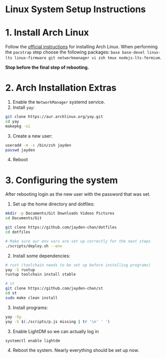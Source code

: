 # Linux System Setup Instructions

# 1. Install Arch Linux
Follow the [official instructions](https://wiki.archlinux.org/title/installation_guide)
for installing Arch Linux. When performing the `pacstrap` step choose the following
packages: `base base-devel linux-lts linux-firmware git networkmanager vi zsh tmux
nodejs-lts-fermium`.

**Stop before the final step of rebooting.**

# 2. Arch Installation Extras
1. Enable the `NetworkManager` systemd service.
2. Install `yay`:
```bash
git clone https://aur.archlinux.org/yay.git
cd yay
makepkg -si
```
3. Create a new user:
```bash
useradd -m -s /bin/zsh jayden
passwd jayden
```

4. Reboot

# 3. Configuring the system
After rebooting login as the new user with the password that was set.

1. Set up the home directory and dotfiles:
```bash
mkdir -p Documents/Git Downloads Videos Pictures
cd Documents/Git

git clone https://github.com/jayden-chan/dotfiles
cd dotfiles

# Make sure our env vars are set up correctly for the next steps
./scripts/deploy.sh --env
```

2. Install some dependencies:
```bash
# rust (toolchain needs to be set up before installing programs)
yay -S rustup
rustup toolchain install stable

# st
git clone https://github.com/jayden-chan/st
cd st
sudo make clean install
```

3. Install programs:
```bash
yay -Sy
yay -S $(./scripts/p.js missing | tr '\n' ' ')
```

3. Enable LightDM so we can actually log in
```
systemctl enable lightdm
```

4. Reboot the system. Nearly everything should be set up now.
